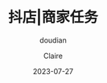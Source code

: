 ---
layout:     post
title:      抖店|商家任务
subtitle:   doudian
date:       2023-07-27
author:     Claire
header-img: img/post-bg-github-cup.jpg
catalog: true
tags:
    - 抖音小店
    - 抖店
---